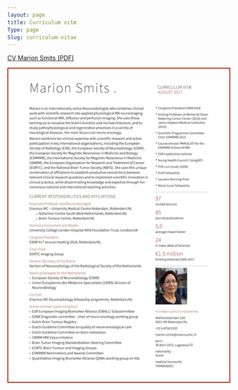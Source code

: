 ```yaml
---
layout: page
title: Curriculum vitæ
Type: page
Slug: curriculum-vitae
---
```


[CV Marion Smits (PDF)](cv.pdf)

<a href="cv.pdf"><img alt="Marion Smits’ curriculum vitæ" src="cv.png" style="border:2px solid #BF1900"></a>
